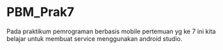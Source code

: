 # PBM_Prak7

Pada praktikum pemrograman berbasis mobile pertemuan yg ke 7 ini kita belajar untuk membuat service menggunakan android studio.
